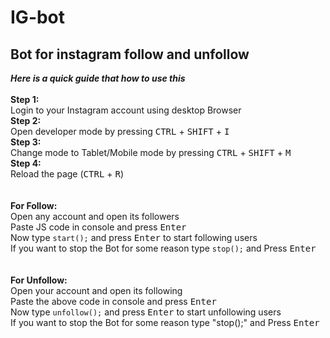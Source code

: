# IG-bot
<h2>Bot for instagram follow and unfollow</h2>

<b><i>Here is a quick guide that how to use this</i></b><br/>
<br/>
<b>Step 1:</b><br/>
  Login to your Instagram account using desktop Browser<br/>
<b>Step 2:</b><br/>
  Open developer mode by pressing <kbd>CTRL</kbd> + <kbd>SHIFT</kbd> + <kbd>I</kbd><br/>
<b>Step 3:</b><br/>
  Change mode to Tablet/Mobile mode by pressing <kbd>CTRL</kbd> + <kbd>SHIFT</kbd> + <kbd>M</kbd><br/>
<b>Step 4:</b><br/>
  Reload the page (<kbd>CTRL</kbd> + <kbd>R</kbd>)<br/>
<br/>
<br/>
<b>For Follow:</b><br/>
   Open any account and open its followers<br/>
   Paste JS code in console and press <kbd>Enter</kbd><br/>
   Now type <code>start();</code> and press <kbd>Enter</kbd> to start following users<br/>
   If you want to stop the Bot for some reason type <code>stop();</code> and Press <kbd>Enter</kbd><br/>
<br/>
<br/>
<b>For Unfollow:</b><br/>
   Open your account and open its following<br/>
   Paste the above code in console and press <kbd>Enter</kbd><br/>
   Now type <code>unfollow();</code> and press <kbd>Enter</kbd> to start unfollowing users<br/>
   If you want to stop the Bot for some reason type "stop();" and Press <kbd>Enter</kbd>
